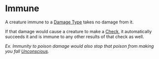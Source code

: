 # Immune

A creature immune to a [Damage Type](../Combat/Damage%20Types/!Damage%20Types.md) takes no damage from it.

If that damage would cause a creature to make a [Check](../Core%20Procedures/Check.md), it automatically succeeds it and is immune to any other results of that check as well.

*Ex. Immunity to poison damage would also stop that poison from making you fall [Unconscious](Unconscious.md).*
